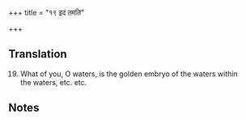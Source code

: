 +++
title = "१९ इदं तमति"

+++
## Translation
19. What of you, O waters, is the golden embryo of the waters within  
the waters, etc. etc.

## Notes


